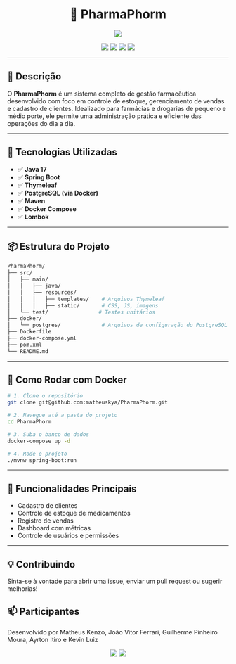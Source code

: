 <h1 align="center">💊 PharmaPhorm</h1>

<p align="center">
  <img src="https://readme-typing-svg.herokuapp.com/?lines=Sistema+de+Gestão+Farmacêutica;Controle+de+Estoque,+Vendas+e+Funcionarios&center=true&width=500&height=45">
</p>

<p align="center">
  <img src="https://img.shields.io/badge/SpringBoot-2.7.5-brightgreen?style=for-the-badge&logo=springboot">
  <img src="https://img.shields.io/badge/PostgreSQL-15-blue?style=for-the-badge&logo=postgresql">
  <img src="https://img.shields.io/badge/Docker-%230db7ed.svg?style=for-the-badge&logo=docker&logoColor=white">
  <img src="https://img.shields.io/badge/Status-Em%20Desenvolvimento-orange?style=for-the-badge">
</p>

---

## 📌 Descrição

O **PharmaPhorm** é um sistema completo de gestão farmacêutica desenvolvido com foco em controle de estoque, gerenciamento de vendas e cadastro de clientes. Idealizado para farmácias e drogarias de pequeno e médio porte, ele permite uma administração prática e eficiente das operações do dia a dia.

---

## 🚀 Tecnologias Utilizadas

- ✅ **Java 17**
- ✅ **Spring Boot**
- ✅ **Thymeleaf**
- ✅ **PostgreSQL (via Docker)**
- ✅ **Maven**
- ✅ **Docker Compose**
- ✅ **Lombok**

---

## 📦 Estrutura do Projeto

```bash
PharmaPhorm/
├── src/
│   ├── main/
│   │   ├── java/
│   │   ├── resources/
│   │   │   ├── templates/    # Arquivos Thymeleaf
│   │   │   ├── static/       # CSS, JS, imagens
│   └── test/                # Testes unitários
├── docker/
│   └── postgres/             # Arquivos de configuração do PostgreSQL
├── Dockerfile
├── docker-compose.yml
├── pom.xml
└── README.md
```
---

## 🐳 Como Rodar com Docker

```bash
# 1. Clone o repositório
git clone git@github.com:matheuskya/PharmaPhorm.git

# 2. Navegue até a pasta do projeto
cd PharmaPhorm

# 3. Suba o banco de dados
docker-compose up -d

# 4. Rode o projeto
./mvnw spring-boot:run
```

---

## 🧪 Funcionalidades Principais

- Cadastro de clientes
- Controle de estoque de medicamentos
- Registro de vendas
- Dashboard com métricas
- Controle de usuários e permissões

---

## 💡 Contribuindo

Sinta-se à vontade para abrir uma issue, enviar um pull request ou sugerir melhorias!

## 📫 Participantes

Desenvolvido por Matheus Kenzo, João Vitor Ferrari, Guilherme Pinheiro Moura, Ayrton Itiro e Kevin Luiz

<p align="center">
  <img src="https://forthebadge.com/images/badges/made-with-java.svg">
  <img src="https://forthebadge.com/images/badges/powered-by-coffee.svg">
</p>
